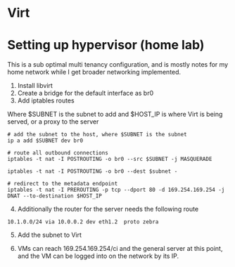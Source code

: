 # Virt

# Setting up hypervisor (home lab)

This is a sub optimal multi tenancy configuration, and is mostly notes for my home network while I get broader networking implemented.

1. Install libvirt
2. Create a bridge for the default interface as br0
3. Add iptables routes

Where $SUBNET is the subnet to add and $HOST_IP is where Virt is being served, or a proxy to the server

```
# add the subnet to the host, where $SUBNET is the subnet
ip a add $SUBNET dev br0

# route all outbound connections
iptables -t nat -I POSTROUTING -o br0 --src $SUBNET -j MASQUERADE

iptables -t nat -I POSTROUTING -o br0 --dest $subnet -

# redirect to the metadata endpoint
iptables -t nat -I PREROUTING -p tcp --dport 80 -d 169.254.169.254 -j DNAT --to-destination $HOST_IP
```

4. Additionally the router for the server needs the following route

```
10.1.0.0/24 via 10.0.0.2 dev eth1.2  proto zebra
```

5. Add the subnet to Virt

6. VMs can reach 169.254.169.254/ci and the general server at this point, and the VM can be logged into on the network by its IP.
